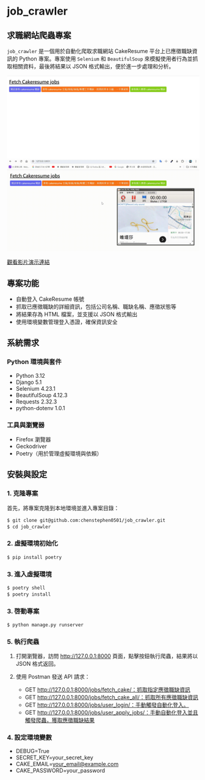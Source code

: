 # job_crawler

## 求職網站爬蟲專案

`job_crawler` 是一個用於自動化爬取求職網站 CakeResume 平台上已應徵職缺資訊的 Python 專案。專案使用 `Selenium` 和 `BeautifulSoup` 來模擬使用者行為並抓取相關資料，最後將結果以 JSON 格式輸出，便於進一步處理和分析。

![職缺爬蟲首頁](/public/image/fetch_jobs.jpg)
![首頁爬蟲演示](/public/image/fetch_jobs.gif)

 [觀看影片演示連結](https://youtu.be/R7QqjPjOSg4)

## 專案功能

- 自動登入 CakeResume 帳號
- 抓取已應徵職缺的詳細資訊，包括公司名稱、職缺名稱、應徵狀態等
- 將結果存為 HTML 檔案，並支援以 JSON 格式輸出
- 使用環境變數管理登入憑證，確保資訊安全

## 系統需求

### Python 環境與套件

- Python 3.12
- Django 5.1
- Selenium 4.23.1
- BeautifulSoup 4.12.3
- Requests 2.32.3
- python-dotenv 1.0.1

### 工具與瀏覽器

- Firefox 瀏覽器
- Geckodriver
- Poetry（用於管理虛擬環境與依賴）

## 安裝與設定

### 1. 克隆專案

首先，將專案克隆到本地環境並進入專案目錄：

```bash
$ git clone git@github.com:chenstephen0501/job_crawler.git
$ cd job_crawler
```

### 2. 虛擬環境初始化

```bash
$ pip install poetry
```

### 3. 進入虛擬環境
```bash
$ poetry shell
$ poetry install
```

### 3. 啓動專案
```bash
$ python manage.py runserver
```

### 5. 執行爬蟲
1. 打開瀏覽器，訪問 http://127.0.0.1:8000 頁面，點擊按鈕執行爬蟲，結果將以 JSON 格式返回。

2. 使用 Postman 發送 API 請求：

    - GET http://127.0.0.1:8000/jobs/fetch_cake/：抓取指定應徵職缺資訊
    - GET http://127.0.0.1:8000/jobs/fetch_cake_all/：抓取所有應徵職缺資訊
    - GET http://127.0.0.1:8000/jobs/user_login/：手動觸發自動化登入。
    - GET http://127.0.0.1:8000/jobs/user_apply_jobs/：手動自動化登入並且觸發爬蟲，獲取應徵職缺結果

### 4. 設定環境變數

- DEBUG=True
- SECRET_KEY=your_secret_key
- CAKE_EMAIL=your_email@example.com
- CAKE_PASSWORD=your_password
